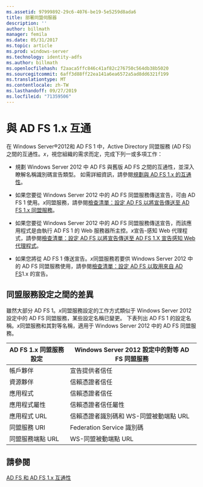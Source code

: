 ```yaml
---
ms.assetid: 97999892-29c6-4076-be19-5e5259d8ada6
title: 部署同盟伺服器
description: ''
author: billmath
manager: femila
ms.date: 05/31/2017
ms.topic: article
ms.prod: windows-server
ms.technology: identity-adfs
ms.author: billmath
ms.openlocfilehash: f2aaca5ffc846c41af82c276750c564db38b5020
ms.sourcegitcommit: 6aff3d88ff22ea141a6ea6572a5ad8dd6321f199
ms.translationtype: MT
ms.contentlocale: zh-TW
ms.lasthandoff: 09/27/2019
ms.locfileid: "71359506"
---
```

# <a name="interoperating-with-ad-fs-1x"></a>與 AD FS 1.x 互通

在 Windows Server®2012和 AD FS 1 中，Active Directory 同盟服務 \(AD FS\) 之間的互通性。*x*，視您組織的需求而定，完成下列一或多項工作：  
  
-   規劃 Windows Server 2012 中 AD FS 與舊版 AD FS 之間的互通性，並深入瞭解名稱識別碼宣告類型。 如需詳細資訊，請參閱[規劃與 AD FS 1.x 的互通性](https://technet.microsoft.com/library/ff678040.aspx)。  
  
-   如果您要從 Windows Server 2012 中的 AD FS 同盟服務傳送宣告，可由 AD FS 1 使用。*x*同盟服務，請參閱[檢查清單：設定 AD FS 以將宣告傳送至 AD FS 1.x 同盟服務](Checklist--Configuring-AD-FS-to-Send-Claims-to-an-AD-FS-1.x-Federation-Service.md)。  
  
-   如果您要從 Windows Server 2012 中的 AD FS 同盟服務傳送宣告，而該應用程式是由執行 AD FS 1 的 Web 服務器所主控。*x*宣告\-感知 Web 代理程式，請參閱[檢查清單：設定 AD FS 以將宣告傳送至 AD FS 1.X 宣告感知 Web 代理程式](Checklist--Configuring-AD-FS-to-Send-Claims-to-an-AD-FS-1.x-Claims-Aware-Web-Agent.md)。  
  
-   如果您將從 AD FS 1 傳送宣告。*x*同盟服務若要供 Windows Server 2012 中的 AD FS 同盟服務使用，請參閱[檢查清單：設定 AD FS 以取用來自 AD FS](Checklist--Configuring-AD-FS--to-Consume-Claims-from-AD-FS-1.x.md)1.x 的宣告。  
  
## <a name="differences-between-federation-service-settings"></a>同盟服務設定之間的差異  
雖然大部分 AD FS 1。*x*同盟服務設定的工作方式類似于 Windows Server 2012 設定中的 AD FS 同盟服務，某些設定名稱已變更。 下表列出 AD FS 1 的設定名稱。*x*同盟服務和其對等名稱，適用于 Windows Server 2012 中的 AD FS 同盟服務。  
  
|AD FS 1.x 同盟服務設定|Windows Server 2012 設定中的對等 AD FS 同盟服務  
|----------------------------------------|---------------------------------------------------------------------------------------------------------- 
|帳戶夥伴|宣告提供者信任  
|資源夥伴|信賴憑證者信任 
|應用程式|信賴憑證者信任  
|應用程式屬性|信賴憑證者信任屬性  
|應用程式 URL|信賴憑證者識別碼和 WS\-同盟被動端點 URL  
|同盟服務 URI|Federation Service 識別碼  
|同盟服務端點 URL|WS\-同盟被動端點 URL  
  
## <a name="see-also"></a>請參閱  
[AD FS 和 AD FS 1.x 互通性](https://go.microsoft.com/fwlink/?LinkId=200776)  
  

